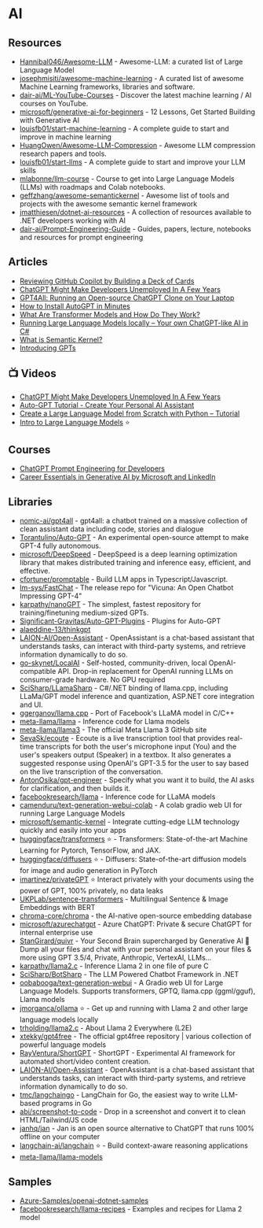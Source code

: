 # AI

## Resources
- [Hannibal046/Awesome-LLM](https://github.com/Hannibal046/Awesome-LLM) - Awesome-LLM: a curated list of Large Language Model
- [josephmisiti/awesome-machine-learning](https://github.com/josephmisiti/awesome-machine-learning) - A curated list of awesome Machine Learning frameworks, libraries and software.
- [dair-ai/ML-YouTube-Courses](https://github.com/dair-ai/ML-YouTube-Courses) - Discover the latest machine learning / AI courses on YouTube.
- [microsoft/generative-ai-for-beginners](https://github.com/microsoft/generative-ai-for-beginners) - 12 Lessons, Get Started Building with Generative AI 
- [louisfb01/start-machine-learning](https://github.com/louisfb01/start-machine-learning) - A complete guide to start and improve in machine learning
- [HuangOwen/Awesome-LLM-Compression](https://github.com/HuangOwen/Awesome-LLM-Compression) - Awesome LLM compression research papers and tools.
- [louisfb01/start-llms](https://github.com/louisfb01/start-llms) - A complete guide to start and improve your LLM skills
- [mlabonne/llm-course](https://github.com/mlabonne/llm-course) - Course to get into Large Language Models (LLMs) with roadmaps and Colab notebooks.
- [geffzhang/awesome-semantickernel](https://github.com/geffzhang/awesome-semantickernel) - Awesome list of tools and projects with the awesome semantic kernel framework
- [jmatthiesen/dotnet-ai-resources](https://github.com/jmatthiesen/dotnet-ai-resources) - A collection of resources available to .NET developers working with AI
- [dair-ai/Prompt-Engineering-Guide](https://github.com/dair-ai/Prompt-Engineering-Guide) - Guides, papers, lecture, notebooks and resources for prompt engineering

## Articles
- [Reviewing GitHub Copilot by Building a Deck of Cards](https://programmingpercy.tech/blog/reviewing-github-copilot-by-building-deck-of-cards/)
- [ChatGPT Might Make Developers Unemployed In A Few Years](https://programmingpercy.tech/blog/chatgpt-might-make-developers-unemployed-in-years/)
- [GPT4All: Running an Open-source ChatGPT Clone on Your Laptop](https://betterprogramming.pub/gpt4all-running-an-open-source-chatgpt-clone-on-your-laptop-71ebe8600c71)
- [How to Install AutoGPT in Minutes](https://geekflare.com/how-to-install-autogpt/)
- [What Are Transformer Models and How Do They Work?](https://txt.cohere.com/what-are-transformer-models/?twclid=2-6qtbhc5iselai1y94f8am1xxm&fbclid=IwAR1gBV0PNiPHU--HAKWLXMqwbnkiaQQ4oRFbRQ2vNqLy83UlrfbJ0_PbMz4)
- [Running Large Language Models locally – Your own ChatGPT-like AI in C#](https://blog.maartenballiauw.be/post/2023/06/15/running-large-language-models-locally-your-own-chatgpt-like-ai-in-csharp.html)
- [What is Semantic Kernel?](https://learn.microsoft.com/en-us/semantic-kernel/overview/)
- [Introducing GPTs](https://openai.com/blog/introducing-gpts)

## 📺 Videos
- [ChatGPT Might Make Developers Unemployed In A Few Years](https://www.youtube.com/watch?v=C6tRcvY5xZg)
- [Auto-GPT Tutorial - Create Your Personal AI Assistant](https://www.youtube.com/watch?v=jn8n212l3PQ)
- [Create a Large Language Model from Scratch with Python – Tutorial](https://www.youtube.com/watch?v=UU1WVnMk4E8)
- [Intro to Large Language Models](https://www.youtube.com/watch?v=zjkBMFhNj_g) ⭐

## Courses
- [ChatGPT Prompt Engineering for Developers](https://www.deeplearning.ai/short-courses/chatgpt-prompt-engineering-for-developers/)
- [Career Essentials in Generative AI by Microsoft and LinkedIn](https://www.linkedin.com/learning/paths/career-essentials-in-generative-ai-by-microsoft-and-linkedin)

## Libraries
- [nomic-ai/gpt4all](https://github.com/nomic-ai/gpt4all) - gpt4all: a chatbot trained on a massive collection of clean assistant data including code, stories and dialogue
- [Torantulino/Auto-GPT](https://github.com/Torantulino/Auto-GPT) - An experimental open-source attempt to make GPT-4 fully autonomous.
- [microsoft/DeepSpeed](https://github.com/microsoft/DeepSpeed) - DeepSpeed is a deep learning optimization library that makes distributed training and inference easy, efficient, and effective.
- [cfortuner/promptable](https://github.com/cfortuner/promptable) - Build LLM apps in Typescript/Javascript.
- [lm-sys/FastChat](https://github.com/lm-sys/FastChat) - The release repo for "Vicuna: An Open Chatbot Impressing GPT-4"
- [karpathy/nanoGPT](https://github.com/karpathy/nanoGPT) - The simplest, fastest repository for training/finetuning medium-sized GPTs.
- [Significant-Gravitas/Auto-GPT-Plugins](https://github.com/Significant-Gravitas/Auto-GPT-Plugins) - Plugins for Auto-GPT
- [alaeddine-13/thinkgpt](https://github.com/alaeddine-13/thinkgpt) 
- [LAION-AI/Open-Assistant](https://github.com/LAION-AI/Open-Assistant) - OpenAssistant is a chat-based assistant that understands tasks, can interact with third-party systems, and retrieve information dynamically to do so.
- [go-skynet/LocalAI](https://github.com/go-skynet/LocalAI) - Self-hosted, community-driven, local OpenAI-compatible API. Drop-in replacement for OpenAI running LLMs on consumer-grade hardware. No GPU required
- [SciSharp/LLamaSharp](https://github.com/SciSharp/LLamaSharp) - C#/.NET binding of llama.cpp, including LLaMa/GPT model inference and quantization, ASP.NET core integration and UI.
- [ggerganov/llama.cpp](https://github.com/ggerganov/llama.cpp) - Port of Facebook's LLaMA model in C/C++
- [meta-llama/llama](https://github.com/meta-llama/llama) - Inference code for Llama models
- [meta-llama/llama3](https://github.com/meta-llama/llama3) - The official Meta Llama 3 GitHub site
- [SevaSk/ecoute](https://github.com/SevaSk/ecoute) - Ecoute is a live transcription tool that provides real-time transcripts for both the user's microphone input (You) and the user's speakers output (Speaker) in a textbox. It also generates a suggested response using OpenAI's GPT-3.5 for the user to say based on the live transcription of the conversation.
- [AntonOsika/gpt-engineer](https://github.com/AntonOsika/gpt-engineer) - Specify what you want it to build, the AI asks for clarification, and then builds it.
- [facebookresearch/llama](https://github.com/facebookresearch/llama) - Inference code for LLaMA models
- [camenduru/text-generation-webui-colab](https://github.com/camenduru/text-generation-webui-colab) - A colab gradio web UI for running Large Language Models
- [microsoft/semantic-kernel](https://github.com/microsoft/semantic-kernel) - Integrate cutting-edge LLM technology quickly and easily into your apps
- [huggingface/transformers](https://github.com/huggingface/transformers) ⭐ - Transformers: State-of-the-art Machine Learning for Pytorch, TensorFlow, and JAX.
- [huggingface/diffusers](https://github.com/huggingface/diffusers) ⭐ - Diffusers: State-of-the-art diffusion models for image and audio generation in PyTorch
- [imartinez/privateGPT](https://github.com/imartinez/privateGPT) ⭐ Interact privately with your documents using the power of GPT, 100% privately, no data leaks
- [UKPLab/sentence-transformers](https://github.com/UKPLab/sentence-transformers) - Multilingual Sentence & Image Embeddings with BERT
- [chroma-core/chroma](https://github.com/chroma-core/chroma) - the AI-native open-source embedding database
- [microsoft/azurechatgpt](https://github.com/microsoft/azurechatgpt) - Azure ChatGPT: Private & secure ChatGPT for internal enterprise use
- [StanGirard/quivr](https://github.com/StanGirard/quivr) - Your Second Brain supercharged by Generative AI 🧠 Dump all your files and chat with your personal assistant on your files & more using GPT 3.5/4, Private, Anthropic, VertexAI, LLMs...
- [karpathy/llama2.c](https://github.com/karpathy/llama2.c) - Inference Llama 2 in one file of pure C
- [SciSharp/BotSharp](https://github.com/SciSharp/BotSharp) - The LLM Powered Chatbot Framework in .NET
- [oobabooga/text-generation-webui](https://github.com/oobabooga/text-generation-webui) - A Gradio web UI for Large Language Models. Supports transformers, GPTQ, llama.cpp (ggml/gguf), Llama models
- [jmorganca/ollama](https://github.com/jmorganca/ollama) ⭐ - Get up and running with Llama 2 and other large language models locally
- [trholding/llama2.c](https://github.com/trholding/llama2.c) - About Llama 2 Everywhere (L2E)
- [xtekky/gpt4free](https://github.com/xtekky/gpt4free) - The official gpt4free repository | various collection of powerful language models
- [RayVentura/ShortGPT](https://github.com/RayVentura/ShortGPT) - ShortGPT - Experimental AI framework for automated short/video content creation.
- [LAION-AI/Open-Assistant](https://github.com/LAION-AI/Open-Assistant) - OpenAssistant is a chat-based assistant that understands tasks, can interact with third-party systems, and retrieve information dynamically to do so.
- [tmc/langchaingo](https://github.com/tmc/langchaingo) - LangChain for Go, the easiest way to write LLM-based programs in Go
- [abi/screenshot-to-code](https://github.com/abi/screenshot-to-code) - Drop in a screenshot and convert it to clean HTML/Tailwind/JS code
- [janhq/jan](https://github.com/janhq/jan) - Jan is an open source alternative to ChatGPT that runs 100% offline on your computer
- [langchain-ai/langchain](https://github.com/langchain-ai/langchain) ⭐ - Build context-aware reasoning applications
- [meta-llama/llama-models](https://github.com/meta-llama/llama-models)

## Samples
- [Azure-Samples/openai-dotnet-samples](https://github.com/Azure-Samples/openai-dotnet-samples)
- [facebookresearch/llama-recipes](https://github.com/facebookresearch/llama-recipes/) - Examples and recipes for Llama 2 model
